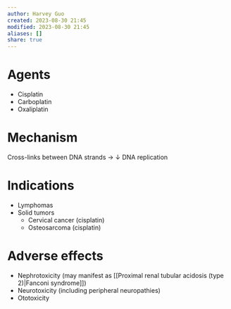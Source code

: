 ```yaml
---
author: Harvey Guo
created: 2023-08-30 21:45
modified: 2023-08-30 21:45
aliases: []
share: true
---
```

# Agents
- Cisplatin
- Carboplatin
- Oxaliplatin
# Mechanism
Cross-links between DNA strands → ↓ DNA replication
# Indications
- Lymphomas
- Solid tumors
	- Cervical cancer (cisplatin)
	- Osteosarcoma (cisplatin)
# Adverse effects
- Nephrotoxicity (may manifest as [[Proximal renal tubular acidosis (type 2)|Fanconi syndrome]])
- Neurotoxicity (including peripheral neuropathies)
- Ototoxicity 
